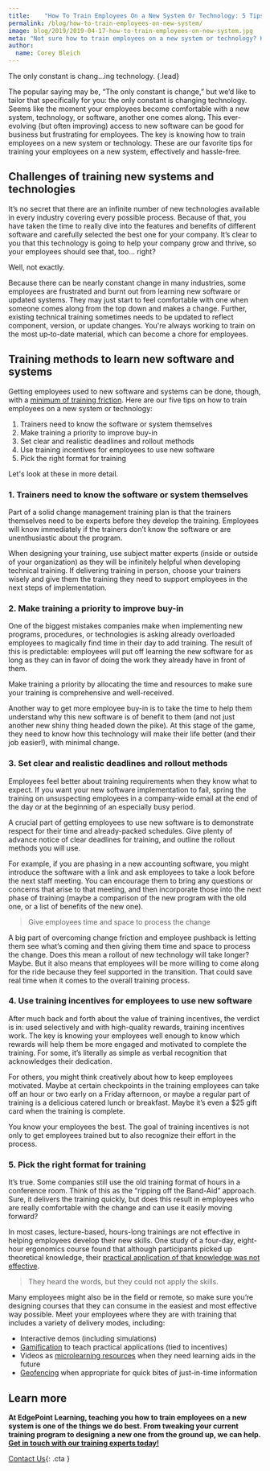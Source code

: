 ```yaml
---
title:    "How To Train Employees On a New System Or Technology: 5 Tips"
permalink: /blog/how-to-train-employees-on-new-system/
image: blog/2019/2019-04-17-how-to-train-employees-on-new-system.jpg
meta: "Not sure how to train employees on a new system or technology? Here are five of our favorite tips for doing it effectively and hassle-free."
author:
  name: Corey Bleich 
---
```

The only constant is chang...ing technology.
{.lead}

The popular saying may be, “The only constant is change,” but we’d like to tailor that specifically for you: the only constant is changing technology. Seems like the moment your employees become comfortable with a new system, technology, or software, another one comes along. This ever-evolving (but often improving) access to new software can be good for business but frustrating for employees. The key is knowing how to train employees on a new system or technology. These are our favorite tips for training your employees on a new system, effectively and hassle-free.

## Challenges of training new systems and technologies

It’s no secret that there are an infinite number of new technologies available in every industry covering every possible process. Because of that, you have taken the time to really dive into the features and benefits of different software and carefully selected the best one for your company. It’s clear to you that this technology is going to help your company grow and thrive, so your employees should see that, too… right?

Well, not exactly.

Because there can be nearly constant change in many industries, some employees are frustrated and burnt out from learning new software or updated systems. They may just start to feel comfortable with one when someone comes along from the top down and makes a change. Further, existing technical training sometimes needs to be updated to reflect component, version, or update changes. You're always working to train on the most up‐to-date material, which can become a chore for employees. 

## Training methods to learn new software and systems

Getting employees used to new software and systems can be done, though, with a [minimum of training friction](/blog/reduce-training-friction/). Here are our five tips on how to train employees on a new system or technology: 

1. Trainers need to know the software or system themselves
2. Make training a priority to improve buy-in
3. Set clear and realistic deadlines and rollout methods
4. Use training incentives for employees to use new software
5. Pick the right format for training

Let's look at these in more detail. 

### 1. Trainers need to know the software or system themselves

Part of a solid change management training plan is that the trainers themselves need to be experts before they develop the training.
Employees will know immediately if the trainers don’t know the software or are unenthusiastic about the program. 

When designing your training, use subject matter experts (inside or outside of your organization) as they will be infinitely helpful when developing technical training. If delivering training in person, choose your trainers wisely and give them the training they need to support employees in the next steps of implementation.

### 2. Make training a priority to improve buy-in

One of the biggest mistakes companies make when implementing new programs, procedures, or technologies is asking already overloaded employees to magically find time in their day to add training. The result of this is predictable: employees will put off learning the new software for as long as they can in favor of doing the work they already have in front of them.

Make training a priority by allocating the time and resources to make sure your training is comprehensive and well-received.

Another way to get more employee buy-in is to take the time to help them understand why this new software is of benefit to them (and not just another new shiny thing headed down the pike). At this stage of the game, they need to know how this technology will make their life better (and their job easier!), with minimal change.

### 3. Set clear and realistic deadlines and rollout methods

Employees feel better about training requirements when they know what to expect. If you want your new software implementation to fail, spring the training on unsuspecting employees in a company-wide email at the end of the day or at the beginning of an especially busy period.

A crucial part of getting employees to use new software is to demonstrate respect for their time and already-packed schedules. Give plenty of advance notice of clear deadlines for training, and outline the rollout methods you will use.

For example, if you are phasing in a new accounting software, you might introduce the software with a link and ask employees to take a look before the next staff meeting. You can encourage them to bring any questions or concerns that arise to that meeting, and then incorporate those into the next phase of training (maybe a comparison of the new program with the old one, or a list of benefits of the new one).

>Give employees time and space to process the change

A big part of overcoming change friction and employee pushback is letting them see what’s coming and then giving them time and space to process the change. Does this mean a rollout of new technology will take longer? Maybe. But it also means that employees will be more willing to come along for the ride because they feel supported in the transition. That could save real time when it comes to the overall training process.

### 4. Use training incentives for employees to use new software

After much back and forth about the value of training incentives, the verdict is in: used selectively and with high-quality rewards, training incentives work. The key is knowing your employees well enough to know which rewards will help them be more engaged and motivated to complete the training. For some, it’s literally as simple as verbal recognition that acknowledges their dedication.

For others, you might think creatively about how to keep employees motivated. Maybe at certain checkpoints in the training employees can take off an hour or two early on a Friday afternoon, or maybe a regular part of training is a delicious catered lunch or breakfast. Maybe it’s even a $25 gift card when the training is complete.

You know your employees the best. The goal of training incentives is not only to get employees trained but to also recognize their effort in the process.

### 5. Pick the right format for training

It’s true. Some companies still use the old training format of hours in a conference room. Think of this as the “ripping off the Band-Aid” approach. Sure, it delivers the training quickly, but does this result in employees who are really comfortable with the change and can use it easily moving forward?

In most cases, lecture-based, hours-long trainings are not effective in helping employees develop their new skills. One study of a four-day, eight-hour ergonomics course found that although participants picked up theoretical knowledge, their [practical application of that knowledge was not effective](https://deepblue.lib.umich.edu/bitstream/handle/2027.42/28698/0000518.pdf?sequence=1&isAllowed=y). 

>They heard the words, but they could not apply the skills.

Many employees might also be in the field or remote, so make sure you’re designing courses that they can consume in the easiest and most effective way possible. Meet your employees where they are with training that includes a variety of delivery modes, including:

* Interactive demos (including simulations)
* [Gamification](/blog/gamification-in-elearning/) to teach practical applications (tied to incentives)
* Videos as [microlearning resources](/blog/types-of-microlearning/) when they need learning aids in the future
* [Geofencing](/blog/geofencing/) when appropriate for quick bites of just-in-time information

## Learn more

<strong>At EdgePoint Learning, teaching you how to train employees on a new system is one of the things we do best. From tweaking your current training program to designing a new one from the ground up, we can help. [Get in touch with our training experts today!](/contact/)</strong>

[Contact Us](/contact/ ){: .cta }